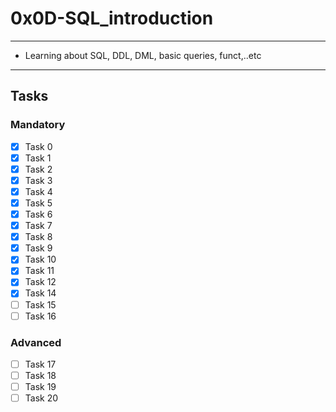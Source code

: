 # 0x0D-SQL_introduction

---
* Learning about SQL, DDL, DML, basic queries, funct,..etc
---

## Tasks
### Mandatory
- [x] Task 0
- [x] Task 1
- [x] Task 2
- [x] Task 3
- [x] Task 4
- [x] Task 5
- [x] Task 6
- [x] Task 7
- [x] Task 8
- [x] Task 9
- [x] Task 10
- [x] Task 11
- [x] Task 12
- [x] Task 14
- [ ] Task 15
- [ ] Task 16

### Advanced
- [ ] Task 17
- [ ] Task 18
- [ ] Task 19
- [ ] Task 20
